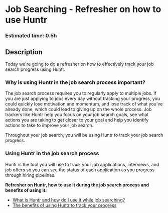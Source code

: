 # Job Searching - Refresher on how to use Huntr

### Estimated time: 0.5h

## Description

Today we're going to do a refresher on how to effectively track your job search progress using Huntr. 

### Why is using Huntr in the job search process important?

The job search process requires you to regularly  apply to multiple jobs. If you are just applying to jobs every day without tracking your progress, you could quickly lose motivation and momentum, and lose track of what you've already done, which could lead to giving up on the whole process. Job trackers like Huntr help you focus on your job search goals, see what actions you are taking to get closer to your goal and help you identify actions to take to improve your job search.

Throughout your job search, you will be using Huntr to track your job search progress.

### Using Huntr in the job search process

Huntr is the tool you will use to track your job applications, interviews, and job offers so you can see the status of each application as you progress through hiring pipelines. 

**Refresher on Huntr, how to use it during the job search process and benefits of using it:**

- [What is Huntr and how do I use it while job searching?](https://microverse.zendesk.com/hc/en-us/articles/360052297434-What-is-Huntr-and-how-do-I-use-it-while-job-searching-)
- [The benefits of using Huntr to track your progress](https://github.com/microverseinc/curriculum-professional-skills/blob/main/job-search/the-benefits-of-using-huntr-to-track-your-progress.md)
